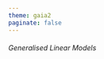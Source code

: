 ```yaml
---
theme: gaia2
paginate: false
---
```


<!-- _class: lead -->

###### Generalised Linear Models

<div class="dashboard-tiles">
</div>

